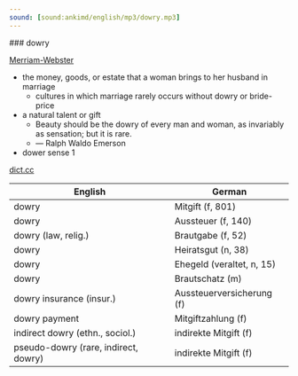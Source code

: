 ```yaml
---
sound: [sound:ankimd/english/mp3/dowry.mp3]
---
```


\### dowry

[Merriam-Webster](https://www.merriam-webster.com/dictionary/dowry)

- the money, goods, or estate that a woman brings to her husband in marriage
    - cultures in which marriage rarely occurs without dowry or bride-price
- a natural talent or gift
    - Beauty should be the dowry of every man and woman, as invariably as sensation; but it is rare.
    - — Ralph Waldo Emerson
- dower sense 1

[dict.cc](https://www.dict.cc/dowry)

| English        | German       |
| -------------- | ------------ |
| dowry | Mitgift (f, 801) |
| dowry | Aussteuer (f, 140) |
| dowry (law, relig.) | Brautgabe (f, 52) |
| dowry | Heiratsgut (n, 38) |
| dowry | Ehegeld (veraltet, n, 15) |
| dowry | Brautschatz (m) |
| dowry insurance (insur.) | Aussteuerversicherung (f) |
| dowry payment | Mitgiftzahlung (f) |
| indirect dowry (ethn., sociol.) | indirekte Mitgift (f) |
| pseudo-dowry (rare, indirect, dowry) | indirekte Mitgift (f) |
